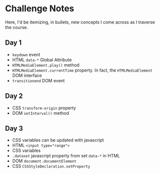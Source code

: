 # Challenge Notes

Here, I'd be itemizing, in bullets, new concepts I come across as I traverse the course.

## Day 1

* `keydown` event
* HTML `data-*` Global Attribute
* `HTMLMediaElement.play()` method
* `HTMLMediaElement.currentTime` property. In fact, the `HTMLMediaElement` DOM interface
* `transitionend` DOM event

## Day 2

* CSS `transform-origin` property
* DOM `setInterval()` method

## Day 3

* CSS variables can be updated with javascript
* HTML `<input type="range">`
* CSS variables
* `.dataset` javascript property from set `data-*` in HTML
* DOM `document.documentElement`
* CSS `CSSStyleDeclaration.setProperty`